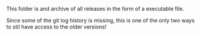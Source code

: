 This folder is and archive of all releases in the form of a executable file.

Since some of the git log history is missing, this is one of the only two ways to stil have access to the older versions!
